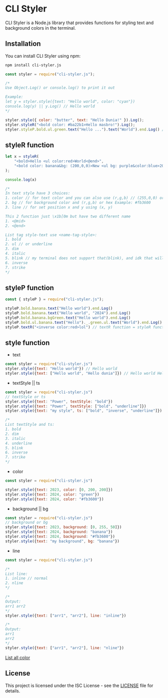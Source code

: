 # CLI Styler

CLI Styler is a Node.js library that provides functions for styling text and background colors in the terminal.

## Installation

You can install CLI Styler using npm:

```bash
npm install cli-styler.js
```

```js
const styler = require("cli-styler.js");

/*
Use Object.Log() or console.log() to print it out

Example:
let y = styler.style({text: "Hello world", color: "cyan"})
console.log(y) || y.Log() // Hello world
*/

styler.style({ color: "butter", text: "Hello Dunia!" }).Log();
styler.styleR("<bold color: #ba22b1>Hello masbro!").Log();
styler.styleP.bold.ul.green.text("Hello ...").text("World").end.Log() // too long lol (-_-?)
```
## styleR function
```js
let x = styleR(
    "<bold>Hello <ul color:red>World<@end>",
    "<bold color: banana&bg: (200,0,0)>New <ul bg: purple&color:blue>2024<@end>"
);

console.log(x)

/*
In text style have 3 choices:
1. color // for text color and you can also use (r,g,b) // (255,0,0) or hex
2. bg // for background color and (r,g,b) or hex Example: #fb3600
3. line // for set position x and y using (x, y)

This 2 function just \x1b[0m but have two different name
1. <@mid>
2. <@end>

List tag style-text use <name-tag-style>:
1. bold
2. ul // or underline
3. dim
4. italic
5. blink // my terminal does not support that(blink), and idk that will work for you or not (-_-)
6. inverse
7. strike
*/
```
## styleP function
```js
const { styleP } = require("cli-styler.js");

styleP.bold.banana.text("Hello world").end.Log()
styleP.bold.banana.text("Hello world", "2024").end.Log()
styleP.bold.banana.bgGreen.text("Hello world").end.Log()
styleP.bold.ul.banana.text("Hello")._.green.ul.text("World").end.Log()
styleP.textR("<inverse color:red>lol") // textR function = styleR function
```
## style function
- text
```js
const styler = require("cli-styler.js")
styler.style({text: "Hello world"}) // Hello world
styler.style({text: ["Hello world", "Hello dunia"]}) // Hello world Hello dunia
```
- textStyle || ts
```js
const styler = require("cli-styler.js")
// textStyle or ts
styler.style({text: "Power", textStyle: "bold"})
styler.style({text: "Power", textStyle: ["bold", "underline"]})
styler.style({text: "my style", ts: ["bold", "inverse", "underline"]})

/*
List textStyle and ts:
1. bold
2. dim
3. italic
4. underline
5. blink
6. inverse
7. strike
*/
```
- color
```js
const styler = require("cli-styler.js")

styler.style({text: 2023, color: [0, 200, 200]})
styler.style({text: 2024, color: "green"})
styler.style({text: 2024, color: "#fb3600"})
```
- background || bg
```js
const styler = require("cli-styler.js")
// background or bg
styler.style({text: 2023, background: [0, 255, 50]})
styler.style({text: 2024, background: "banana"})
styler.style({text: 2024, background: "#fb3600"})
styler.style({text: "my background", bg: "banana"})
```
- line
```js
const styler = require("cli-styler.js")

/*
List line:
1. inline // normal
2. nline
*/

/*
Output:
arr1 arr2
*/
styler.style({text: ["arr1", "arr2"], line: "inline"})

/*
Output:
arr1
arr2
*/
styler.style({text: ["arr1", "arr2"], line: "nline"})
```

[List all color](/lib/select-color.js)

## License

This project is licensed under the ISC License - see the [LICENSE](LICENSE) file for details.

